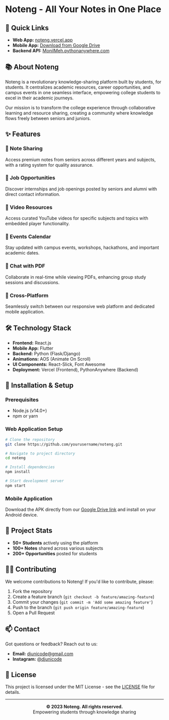 # Noteng - All Your Notes in One Place

## 🚀 Quick Links

- **Web App:** [noteng.vercel.app](https://noteng.vercel.app/)
- **Mobile App:** [Download from Google Drive](https://drive.google.com/file/d/1aInFbgTugnLbesPj282mtCK8OIWkiaG6/view?usp=drivesdk)
- **Backend API:** [MonilMeh.pythonanywhere.com](https://MonilMeh.pythonanywhere.com)

## 📚 About Noteng

Noteng is a revolutionary knowledge-sharing platform built by students, for students. It centralizes academic resources, career opportunities, and campus events in one seamless interface, empowering college students to excel in their academic journeys.

Our mission is to transform the college experience through collaborative learning and resource sharing, creating a community where knowledge flows freely between seniors and juniors.

## ✨ Features

### 📝 Note Sharing
Access premium notes from seniors across different years and subjects, with a rating system for quality assurance.

### 💼 Job Opportunities
Discover internships and job openings posted by seniors and alumni with direct contact information.

### 🎥 Video Resources
Access curated YouTube videos for specific subjects and topics with embedded player functionality.

### 📅 Events Calendar
Stay updated with campus events, workshops, hackathons, and important academic dates.

### 💬 Chat with PDF
Collaborate in real-time while viewing PDFs, enhancing group study sessions and discussions.

### 📱 Cross-Platform
Seamlessly switch between our responsive web platform and dedicated mobile application.

## 🛠️ Technology Stack

- **Frontend:** React.js
- **Mobile App:** Flutter
- **Backend:** Python (Flask/Django)
- **Animations:** AOS (Animate On Scroll)
- **UI Components:** React-Slick, Font Awesome
- **Deployment:** Vercel (Frontend), PythonAnywhere (Backend)

## 🔧 Installation & Setup

### Prerequisites
- Node.js (v14.0+)
- npm or yarn

### Web Application Setup
```bash
# Clone the repository
git clone https://github.com/yourusername/noteng.git

# Navigate to project directory
cd noteng

# Install dependencies
npm install

# Start development server
npm start
```

### Mobile Application
Download the APK directly from our [Google Drive link](https://drive.google.com/file/d/1aInFbgTugnLbesPj282mtCK8OIWkiaG6/view?usp=drivesdk) and install on your Android device.

## 🌟 Project Stats

- **50+ Students** actively using the platform
- **100+ Notes** shared across various subjects
- **200+ Opportunities** posted for students

## 👨‍💻 Contributing

We welcome contributions to Noteng! If you'd like to contribute, please:

1. Fork the repository
2. Create a feature branch (`git checkout -b feature/amazing-feature`)
3. Commit your changes (`git commit -m 'Add some amazing feature'`)
4. Push to the branch (`git push origin feature/amazing-feature`)
5. Open a Pull Request

## 📫 Contact

Got questions or feedback? Reach out to us:

- **Email:** [djunicode@gmail.com](mailto:djunicode@gmail.com)
- **Instagram:** [@djunicode]([https://www.instagram.com/djunicode/?hl=en](https://www.instagram.com/djunicode/?hl=en))

## 📄 License

This project is licensed under the MIT License - see the [LICENSE](LICENSE) file for details.

---

<p align="center">
  <b>© 2023 Noteng. All rights reserved.</b><br>
  Empowering students through knowledge sharing
</p>
